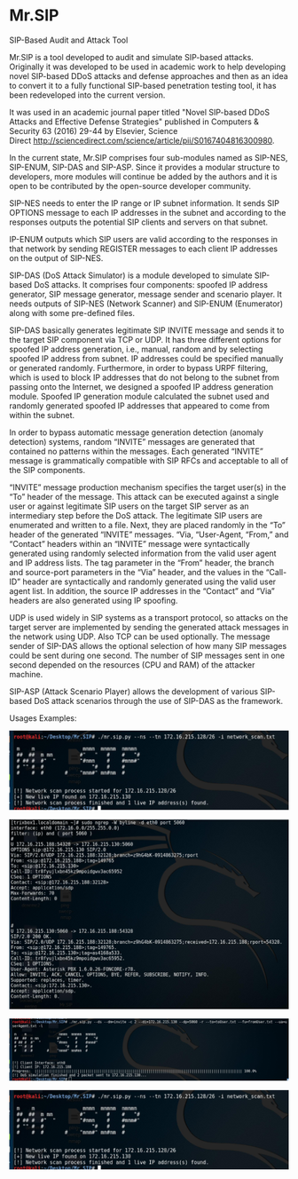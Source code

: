 # Mr.SIP
SIP-Based Audit and Attack Tool

Mr.SIP is a tool developed to audit and simulate SIP-based attacks. Originally it was developed to be used in academic work to help developing novel SIP-based DDoS attacks and defense approaches and then as an idea to convert it to a fully functional SIP-based penetration testing tool, it has been redeveloped into the current version.


It was used in an academic journal paper titled "Novel SIP-based DDoS Attacks and Effective Defense Strategies" published in Computers & Security 63 (2016) 29-44 by Elsevier, Science Direct http://sciencedirect.com/science/article/pii/S0167404816300980.


In the current state, Mr.SIP comprises four sub-modules named as SIP-NES, SIP-ENUM, SIP-DAS and SIP-ASP. Since it provides a modular structure to developers, more modules will continue be added by the authors and it is open to be contributed by the open-source developer community.


SIP-NES needs to enter the IP range or IP subnet information. It sends SIP OPTIONS message to each IP addresses in the subnet and according to the responses outputs the potential SIP clients and servers on that subnet.


IP-ENUM outputs which SIP users are valid according to the responses in that network by sending REGISTER messages to each client IP addresses on the output of SIP-NES.


SIP-DAS (DoS Attack Simulator) is a module developed to simulate SIP-based DoS attacks. It comprises four components: spoofed IP address generator, SIP message generator, message sender and scenario player. It needs outputs of SIP-NES (Network Scanner) and SIP-ENUM (Enumerator) along with some pre-defined files.


SIP-DAS basically generates legitimate SIP INVITE message and sends it to the target SIP component via TCP or UDP. It has three different options for spoofed IP address generation, i.e., manual, random and by selecting spoofed IP address from subnet. IP addresses could be specified manually or generated randomly. Furthermore, in order to bypass URPF filtering, which is used to block IP addresses that do not belong to the subnet from passing onto the Internet, we designed a spoofed IP address generation module. Spoofed IP generation module calculated the subnet used and randomly generated spoofed IP addresses that appeared to come from within the subnet.


In order to bypass automatic message generation detection (anomaly detection) systems, random “INVITE” messages are generated that contained no patterns within the messages. Each generated “INVITE” message is grammatically compatible with SIP RFCs and acceptable to all of the SIP components.


“INVITE” message production mechanism specifies the target user(s) in the “To” header of the message. This attack can be executed against a single user or against legitimate SIP users on the target SIP server as an intermediary step before the DoS attack. The legitimate SIP users are enumerated and written to a file. Next, they are placed randomly in the “To” header of the generated “INVITE” messages. “Via, “User-Agent, “From,” and “Contact” headers within an “INVITE” message were syntactically generated using randomly selected information from the valid user agent and IP address lists. The tag parameter in the “From” header, the branch and source-port parameters in the “Via” header, and the values in the “Call-ID” header are syntactically and randomly generated using the valid user agent list. In addition, the source IP addresses in the “Contact” and “Via” headers are also generated using IP spoofing.


UDP is used widely in SIP systems as a transport protocol, so attacks on the target server are implemented by sending the generated attack messages in the network using UDP. Also TCP can be used optionally. The message sender of SIP-DAS allows the optional selection of how many SIP messages could be sent during one second. The number of SIP messages sent in one second depended on the resources (CPU and RAM) of the attacker machine.


SIP-ASP (Attack Scenario Player) allows the development of various SIP-based DoS attack scenarios through the use of SIP-DAS as the framework.

Usages Examples: 

![Alt text](/screenshots/SIP-NES-scan.jpg?raw=true "SIP-NES scan output")

![Alt text](/screenshots/SIP-NES-messages.jpg?raw=true "Call flow created by SIP-NES")

![Alt text](/screenshots/SIP-DAS-attack.jpg?raw=true "SIP-DAS attack output")

![Alt text](/screenshots/SIP-NES-scan.jpg?raw=true "Call flow created by SIP-DAS")





